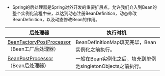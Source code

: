 - Spring的后处理器是Spring对外开发的重要扩展点，允许我们介入到Bean的整个实例化流程中来，以达到动态注册BeanDefinition，动态修改BeanDefinition，以及动态修改Bean的作用。

<table>
	<thead>
		<tr>
			<th width="20%">后处理器</th>
			<th width="80%">执行时机</th>
		</tr>
	</thead>
	<tbody>
		<tr>
			<td><a href="./BeanFactoryPostProcessor.md">BeanFactoryPostProcessor</a>
				<br />（Bean工厂后处理器）
			</td>
			<td>BeanDefinitionMap填充完毕，Bean实例化之前执行。</td>
		</tr>
		<tr>
			<td><a href="BeanPostProcessor">BeanPostProcessor</a>
				<br />（Bean后处理器）
			</td>
			<td>一般在Bean实例化之后，填充到单例池singletonObjects之前执行。</td>
		</tr>
	</tbody>
</table>

